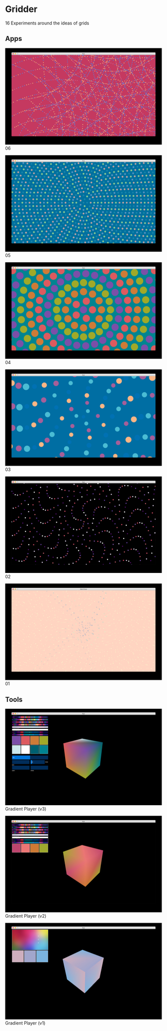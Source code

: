 # Gridder

16 Experiments around the ideas of grids

## Apps

![Screenshot 06](doc/06.jpg)
06

![Screenshot 05](doc/05.jpg)
05

![Screenshot 04](doc/04.jpg)
04

![Screenshot 03](doc/03.jpg)
03

![Screenshot 02](doc/02.jpg)
02

![Screenshot 01](doc/01.jpg)
01

## Tools

![Gradient Player](doc/gradient-player-v3.jpg)
Gradient Player (v3)

![Gradient Player](doc/gradient-player-v2.jpg)
Gradient Player (v2)

![Gradient Player](doc/gradient-player-v1.jpg)
Gradient Player (v1)
